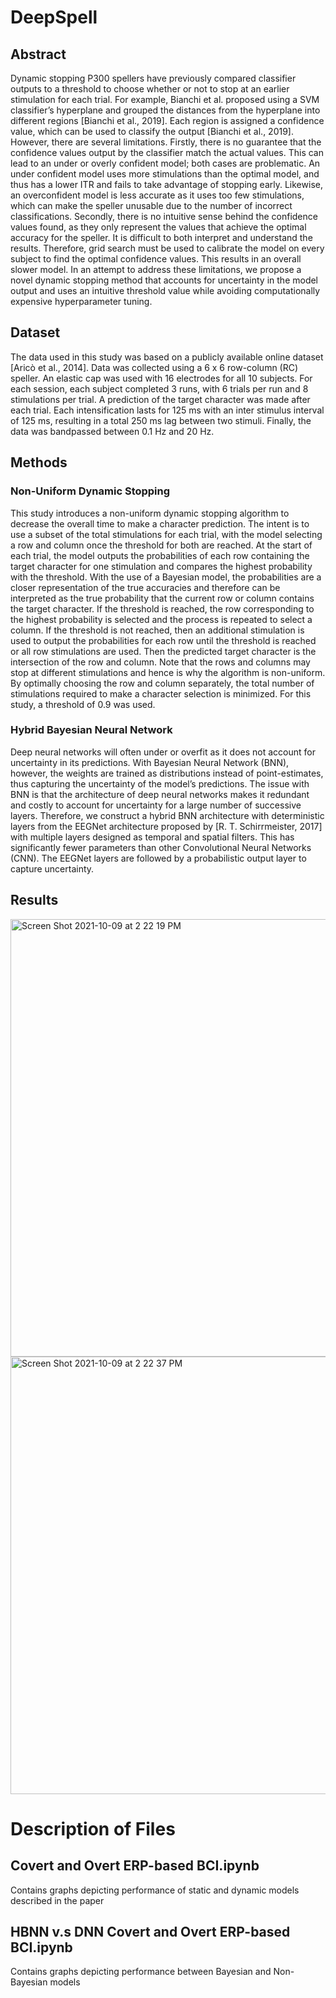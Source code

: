 # DeepSpell

## Abstract
Dynamic stopping P300 spellers have previously compared classifier outputs to a
threshold to choose whether or not to stop at an earlier stimulation for each trial. For
example, Bianchi et al. proposed using a SVM classifier’s hyperplane and grouped the
distances from the hyperplane into different regions [Bianchi et al., 2019]. Each region is
assigned a confidence value, which can be used to classify the output [Bianchi et al.,
2019]. However, there are several limitations. Firstly, there is no guarantee that the
confidence values output by the classifier match the actual values. This can lead to an
under or overly confident model; both cases are problematic. An under confident model
uses more stimulations than the optimal model, and thus has a lower ITR and fails to
take advantage of stopping early. Likewise, an overconfident model is less accurate as
it uses too few stimulations, which can make the speller unusable due to the number of
incorrect classifications. Secondly, there is no intuitive sense behind the confidence
values found, as they only represent the values that achieve the optimal accuracy for
the speller. It is difficult to both interpret and understand the results. Therefore, grid
search must be used to calibrate the model on every subject to find the optimal
confidence values. This results in an overall slower model. In an attempt to address
these limitations, we propose a novel dynamic stopping method that accounts for
uncertainty in the model output and uses an intuitive threshold value while avoiding
computationally expensive hyperparameter tuning.

## Dataset
The data used in this study was based on a publicly available online dataset [Aricò et
al., 2014]. Data was collected using a 6 x 6 row-column (RC) speller. An elastic cap was
used with 16 electrodes for all 10 subjects. For each session, each subject completed 3
runs, with 6 trials per run and 8 stimulations per trial. A prediction of the target character was made after each trial. Each intensification lasts for 125 ms with an inter stimulus interval of 125 ms, resulting in a total 250 ms lag between two stimuli. Finally, the data was bandpassed between 0.1 Hz and 20 Hz.

## Methods

### Non-Uniform Dynamic Stopping
This study introduces a non-uniform dynamic stopping
algorithm to decrease the overall time to make a character prediction. The intent is to
use a subset of the total stimulations for each trial, with the model selecting a row and
column once the threshold for both are reached. At the start of each trial, the model
outputs the probabilities of each row containing the target character for one stimulation
and compares the highest probability with the threshold. With the use of a Bayesian
model, the probabilities are a closer representation of the true accuracies and therefore
can be interpreted as the true probability that the current row or column contains the
target character. If the threshold is reached, the row corresponding to the highest
probability is selected and the process is repeated to select a column. If the threshold is
not reached, then an additional stimulation is used to output the probabilities for each
row until the threshold is reached or all row stimulations are used. Then the predicted
target character is the intersection of the row and column. Note that the rows and
columns may stop at different stimulations and hence is why the algorithm is
non-uniform. By optimally choosing the row and column separately, the total number of
stimulations required to make a character selection is minimized. For this study, a
threshold of 0.9 was used.

### Hybrid Bayesian Neural Network
Deep neural networks will often under or overfit as it
does not account for uncertainty in its predictions. With Bayesian Neural Network
(BNN), however, the weights are trained as distributions instead of point-estimates, thus
capturing the uncertainty of the model’s predictions. The issue with BNN is that the
architecture of deep neural networks makes it redundant and costly to account for
uncertainty for a large number of successive layers. Therefore, we construct a hybrid
BNN architecture with deterministic layers from the EEGNet architecture proposed by
[R. T. Schirrmeister, 2017] with multiple layers designed as temporal and spatial filters.
This has significantly fewer parameters than other Convolutional Neural Networks
(CNN). The EEGNet layers are followed by a probabilistic output layer to capture
uncertainty.

## Results
<img width="700" alt="Screen Shot 2021-10-09 at 2 22 19 PM" src="https://user-images.githubusercontent.com/45252772/136674088-4f17595c-1360-4d4b-8b93-4a94c558d017.png">
<img width="700" alt="Screen Shot 2021-10-09 at 2 22 37 PM" src="https://user-images.githubusercontent.com/45252772/136674097-9754ea12-7bb7-49bd-93b5-f465917259aa.png">

# Description of Files

## Covert and Overt ERP-based BCI.ipynb

Contains graphs depicting performance of static and dynamic models described in the paper

## HBNN v.s DNN Covert and Overt ERP-based BCI.ipynb

Contains graphs depicting performance between Bayesian and Non-Bayesian models
